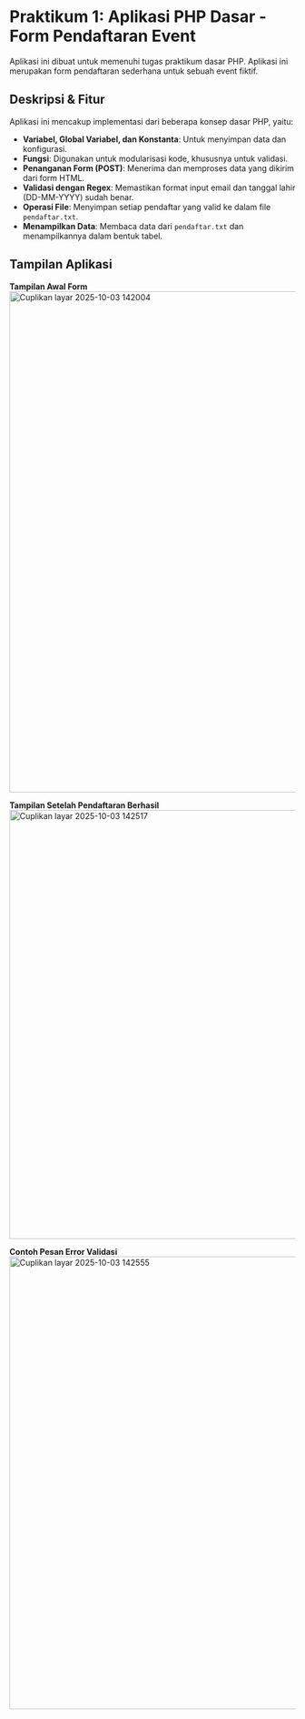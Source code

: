 # Praktikum 1: Aplikasi PHP Dasar - Form Pendaftaran Event

Aplikasi ini dibuat untuk memenuhi tugas praktikum dasar PHP. Aplikasi ini merupakan form pendaftaran sederhana untuk sebuah event fiktif.

## Deskripsi & Fitur
Aplikasi ini mencakup implementasi dari beberapa konsep dasar PHP, yaitu:
- **Variabel, Global Variabel, dan Konstanta**: Untuk menyimpan data dan konfigurasi.
- **Fungsi**: Digunakan untuk modularisasi kode, khususnya untuk validasi.
- **Penanganan Form (POST)**: Menerima dan memproses data yang dikirim dari form HTML.
- **Validasi dengan Regex**: Memastikan format input email dan tanggal lahir (DD-MM-YYYY) sudah benar.
- **Operasi File**: Menyimpan setiap pendaftar yang valid ke dalam file `pendaftar.txt`.
- **Menampilkan Data**: Membaca data dari `pendaftar.txt` dan menampilkannya dalam bentuk tabel.

## Tampilan Aplikasi

**Tampilan Awal Form**
<img width="1384" height="881" alt="Cuplikan layar 2025-10-03 142004" src="https://github.com/user-attachments/assets/f978809d-55b5-4f35-8c57-0da8727aa219" />

**Tampilan Setelah Pendaftaran Berhasil**
<img width="1145" height="754" alt="Cuplikan layar 2025-10-03 142517" src="https://github.com/user-attachments/assets/bf812489-1272-4065-a08c-fa7e5eb9437e" />

**Contoh Pesan Error Validasi**
<img width="1139" height="796" alt="Cuplikan layar 2025-10-03 142555" src="https://github.com/user-attachments/assets/31f5beed-a451-4993-bb70-fea1d08d2856" />
